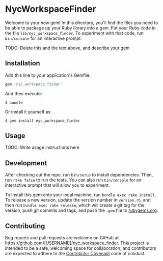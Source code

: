 # NycWorkspaceFinder

Welcome to your new gem! In this directory, you'll find the files you need to be able to package up your Ruby library into a gem. Put your Ruby code in the file `lib/nyc_workspace_finder`. To experiment with that code, run `bin/console` for an interactive prompt.

TODO: Delete this and the text above, and describe your gem

## Installation

Add this line to your application's Gemfile:

```ruby
gem 'nyc_workspace_finder'
```

And then execute:

    $ bundle

Or install it yourself as:

    $ gem install nyc_workspace_finder

## Usage

TODO: Write usage instructions here

## Development

After checking out the repo, run `bin/setup` to install dependencies. Then, run `rake false` to run the tests. You can also run `bin/console` for an interactive prompt that will allow you to experiment.

To install this gem onto your local machine, run `bundle exec rake install`. To release a new version, update the version number in `version.rb`, and then run `bundle exec rake release`, which will create a git tag for the version, push git commits and tags, and push the `.gem` file to [rubygems.org](https://rubygems.org).

## Contributing

Bug reports and pull requests are welcome on GitHub at https://github.com/[USERNAME]/nyc_workspace_finder. This project is intended to be a safe, welcoming space for collaboration, and contributors are expected to adhere to the [Contributor Covenant](contributor-covenant.org) code of conduct.

